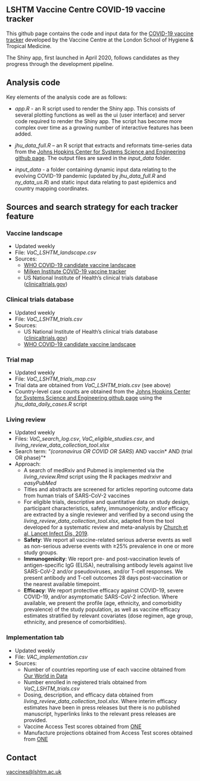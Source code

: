 ## LSHTM Vaccine Centre COVID-19 vaccine tracker

This github page contains the code and input data for the [COVID-19 vaccine tracker](https://vac-lshtm.shinyapps.io/ncov_vaccine_landscape/) developed by the Vaccine Centre at the London School of Hygiene & Tropical Medicine.

The Shiny app, first launched in April 2020, follows candidates as they progress through the development pipeline.

## Analysis code

Key elements of the analysis code are as follows:
- *app.R* - an R script used to render the Shiny app. This consists of several plotting functions as well as the ui (user interface) and server code required to render the Shiny app. The script has become more complex over time as a growing number of interactive features has been added.
- *jhu_data_full.R* – an R script that extracts and reformats time-series data from the [Johns Hopkins Center for Systems Science and Engineering github page](https://github.com/CSSEGISandData/COVID-19/tree/master/csse_covid_19_data/csse_covid_19_time_series). The output files are saved in the *input_data* folder.

- *input_data* - a folder containing dynamic input data relating to the evolving COVID-19 pandemic (updated by *jhu_data_full.R* and  *ny_data_us.R*) and static input data relating to past epidemics and country mapping coordinates.

## Sources and search strategy for each tracker feature

### Vaccine landscape
* Updated weekly
* File: *VaC_LSHTM_landscape.csv*
* Sources:
  - [WHO COVID-19 candidate vaccine landscape](https://www.who.int/publications/m/item/draft-landscape-of-covid-19-candidate-vaccines)
  - [Milken Institute COVID-19 vaccine tracker](https://www.covid-19vaccinetracker.org)
  - US National Institute of Health’s clinical trials database ([clinicaltrials.gov](https://clinicaltrials.gov))

### Clinical trials database
* Updated weekly
* File: *VaC_LSHTM_trials.csv*
* Sources:
  - US National Institute of Health’s clinical trials database ([clinicaltrials.gov](https://clinicaltrials.gov))
  - [WHO COVID-19 candidate vaccine landscape](https://www.who.int/publications/m/item/draft-landscape-of-covid-19-candidate-vaccines)

### Trial map
* Updated weekly
* File: *VaC_LSHTM_trials_map.csv* 
* Trial data are obtained from *VaC_LSHTM_trials.csv* (see above)
* Country-level case counts are obtained from the [Johns Hopkins Center for Systems Science and Engineering github page](https://github.com/CSSEGISandData/COVID-19/tree/master/csse_covid_19_data/csse_covid_19_time_series) using the *jhu_data_daily_cases.R* script

### Living review
* Updated weekly
* Files: *VaC_search_log.csv*, *VaC_eligible_studies.csv*,  and *living_review_data_collection_tool.xlsx*
* Search term: *"(coronavirus OR COVID OR SARS*) AND vaccin* AND (trial OR phase)"*
* Approach:
  - A search of medRxiv and Pubmed is implemented via the *living_review.Rmd* script using the R packages *medrxivr* and *easyPubMed*
  - Titles and abstracts are screened for articles reporting outcome data from human trials of SARS-CoV-2 vaccines
  -  For eligible trials, descriptive and quantitative data on study design, participant characteristics, safety, immunogenicity, and/or efficacy are extracted by a single reviewer and verified by a second using the *living_review_data_collection_tool.xlsx*, adapted from the tool developed for a systematic review and meta-analysis by [Church et al, Lancet Infect Dis, 2019](https://www.thelancet.com/journals/laninf/article/PIIS1473-3099(18)30602-9/fulltext). 
  - **Safety**: We report all vaccine-related serious adverse events as well as non-serious adverse events with ≥25% prevalence in one or more study groups. 
  - **Immunogenicity**: We report  pre- and post-vaccination levels of antigen-specific IgG (ELISA), neutralising antibody levels against live SARS-CoV-2 and/or pseudoviruses, and/or T-cell responses. We present antibody and T-cell outcomes 28 days post-vaccination or the nearest available timepoint.
  - **Efficacy**: We report protective efficacy against COVID-19, severe COVID-19, and/or asymptomatic SARS-CoV-2 infection. Where available, we present the profile (age, ethnicity, and comorbidity prevalence) of the study population, as well as vaccine efficacy estimates stratified by relevant covariates (dose regimen, age group, ethnicity, and presence of comorbidities).

### Implementation tab
* Updated weekly
* File: *VAC_implementation.csv*
* Sources:
  - Number of countries reporting use of each vaccine obtained from [Our World in Data](https://ourworldindata.org/covid-vaccinations)
  - Number enrolled in registered trials obtained from *VaC_LSHTM_trials.csv*
  - Dosing, description, and efficacy data obtained from *living_review_data_collection_tool.xlsx*. Where interim efficacy estimates have been in press releases but there is no published manuscript, hyperlinks links to the relevant press releases are provided.
  - Vaccine Access Test scores obtained from [ONE](https://www.one.org/international/vaccine-access-test/)
  - Manufacture projections obtained from  Access Test scores obtained from [ONE](https://www.one.org/international/vaccine-access-test/)

## Contact
vaccines@lshtm.ac.uk